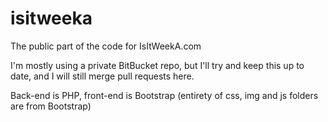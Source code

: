 isitweeka
=========

The public part of the code for IsItWeekA.com

I'm mostly using a private BitBucket repo, but I'll try and keep this up to date, and I will still merge pull requests here.

Back-end is PHP, front-end is Bootstrap (entirety of css, img and js folders are from Bootstrap)
